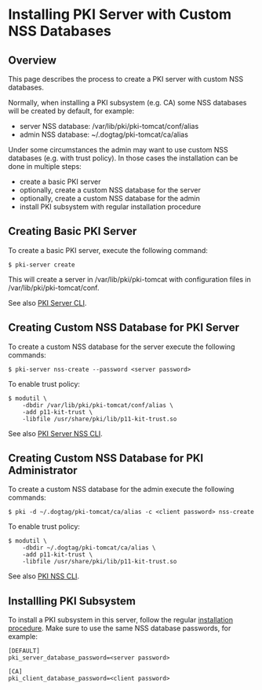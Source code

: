 # Installing PKI Server with Custom NSS Databases

## Overview

This page describes the process to create a PKI server with custom NSS databases.

Normally, when installing a PKI subsystem (e.g. CA) some NSS databases will be created by default, for example:
* server NSS database: /var/lib/pki/pki-tomcat/conf/alias
* admin NSS database: ~/.dogtag/pki-tomcat/ca/alias

Under some circumstances the admin may want to use custom NSS databases (e.g. with trust policy).
In those cases the installation can be done in multiple steps:
* create a basic PKI server
* optionally, create a custom NSS database for the server
* optionally, create a custom NSS database for the admin
* install PKI subsystem with regular installation procedure

## Creating Basic PKI Server

To create a basic PKI server, execute the following command:

```
$ pki-server create
```

This will create a server in /var/lib/pki/pki-tomcat with configuration files in /var/lib/pki/pki-tomcat/conf.

See also [PKI Server CLI](https://github.com/dogtagpki/pki/wiki/PKI-Server-CLI).

## Creating Custom NSS Database for PKI Server

To create a custom NSS database for the server execute the following commands:

```
$ pki-server nss-create --password <server password>
```

To enable trust policy:

```
$ modutil \
    -dbdir /var/lib/pki/pki-tomcat/conf/alias \
    -add p11-kit-trust \
    -libfile /usr/share/pki/lib/p11-kit-trust.so
```

See also [PKI Server NSS CLI](https://github.com/dogtagpki/pki/wiki/PKI-Server-NSS-CLI).

## Creating Custom NSS Database for PKI Administrator

To create a custom NSS database for the admin execute the following commands:

```
$ pki -d ~/.dogtag/pki-tomcat/ca/alias -c <client password> nss-create
```

To enable trust policy:

```
$ modutil \
    -dbdir ~/.dogtag/pki-tomcat/ca/alias \
    -add p11-kit-trust \
    -libfile /usr/share/pki/lib/p11-kit-trust.so
```

See also [PKI NSS CLI](https://github.com/dogtagpki/pki/wiki/PKI-NSS-CLI).

## Installling PKI Subsystem

To install a PKI subsystem in this server, follow the regular [installation procedure](https://www.dogtagpki.org/wiki/PKI_10_Installation).
Make sure to use the same NSS database passwords, for example:

```
[DEFAULT]
pki_server_database_password=<server password>

[CA]
pki_client_database_password=<client password>
```
